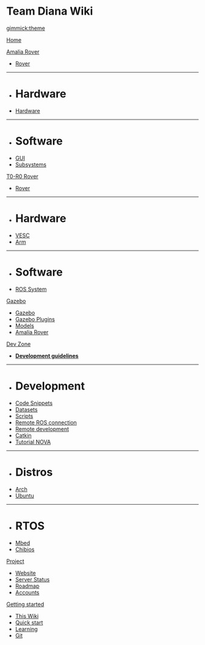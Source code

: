 # Team Diana Wiki

[gimmick:theme](spacelab)

[Home](index.md)

[Amalia Rover]()

  * [Rover](pages/amalia_rover.md)
  - - - -
  * # Hardware
  * [Hardware](pages/amalia_hardware.md)
  - - - -
  * # Software
  * [GUI](pages/gui.md)
  * [Subsystems](pages/amalia_subsystems.md)

[T0-R0 Rover]()

  * [Rover](pages/t0r0_rover.md)
  - - - -
  * # Hardware
  * [VESC](pages/vesc.md)
  * [Arm](pages/t0r0_arm_hardware.md)
  - - - -
  * # Software
  * [ROS System](pages/t0r0-ros-system.md)

[Gazebo]()

  * [Gazebo](pages/gazebo.md)
  * [Gazebo Plugins](pages/gazebo_ros_pkgs.md#gazebo_plugins)
  * [Models](pages/gazebo_models.md)
  * [Amalia Rover](pages/gazebo_amalia_rover.md)

[Dev Zone]()

  * [**Development guidelines**](pages/development_guidelines.md)
  - - - -
  * # Development
  * [Code Snippets](pages/code_snippets.md)
  * [Datasets](pages/datasets.md)
  * [Scripts](pages/scripts.md)
  * [Remote ROS connection](pages/remote.md)
  * [Remote development](pages/remote_development.md)
  * [Catkin](pages/catkin.md)
  * [Tutorial NOVA](pages/nova_tutorials.md)
  - - - -
  * # Distros
  * [Arch](pages/archlinux.md)
  * [Ubuntu](pages/ubuntu.md)
  - - - -
  * # RTOS
  * [Mbed](pages/mbed.md)
  * [Chibios](pages/chibios.md)

[Project]()

  * [Website](http://teamdiana.org/)
  * [Server Status](pages/server_status.md)
  * [Roadmap](pages/roadmap.md)
  * [Accounts](pages/accounts.md)

[Getting started]()

  * [This Wiki](pages/this_wiki.md)
  * [Quick start](pages/getting_started.md)
  * [Learning](pages/learning.md)
  * [Git](pages/git_getting_started.md)

<!-- A more complex navigation example: ----------------------------------------

[Menu Item 1]()

  * # SubMenu Heading 1
  * [SubMenu Item 1](pages/subitem1.md)
  * [SubMenu Item 2](pages/subitem2.md)
  - - - -
  * # SubMenu Heading 2
  * [SubMenu Item 3](pages/subitem3.md)
  - - - -
  * # SubMenu Heading 3
  * [SubMenu Item 3](pages/subitem3.md)

[Menu Item 2](pages/item2.md)

[Menu Item 3](pages/item3.md)

---------------------------------------------------------------------------- -->

<!--
-- Change the Language
-- Could be useful when there's more than one language wiki.
-->

<!--
[Change the Language]()

  * [English (United States)](/en_US/)
  * [English (United Kingdom)](/en_GB/)
  * [Italian](/it/)
-->

<!--
-- Let the user choose a theme
-- (Read: http://dynalon.github.io/mdwiki/#!quickstart.md#Adding_a_navigation)
-->

<!--
[gimmick:themechooser](Choose theme)
-->
